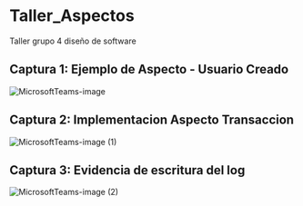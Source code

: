# Taller_Aspectos
Taller grupo 4 diseño de software


## Captura 1: Ejemplo de Aspecto - Usuario Creado

![MicrosoftTeams-image](https://user-images.githubusercontent.com/86680331/138208678-5a4aa78b-3512-4508-93c4-f183f156ba49.png)

## Captura 2: Implementacion Aspecto Transaccion

![MicrosoftTeams-image (1)](https://user-images.githubusercontent.com/86680331/138208779-840d1793-50e5-49f2-b0f0-856fc0192d50.png)

## Captura 3: Evidencia de escritura del log

![MicrosoftTeams-image (2)](https://user-images.githubusercontent.com/86680331/138208815-ee1d0608-e001-4edf-b5d5-c405f70b00ed.png)

